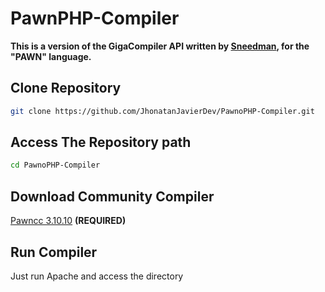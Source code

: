 # PawnPHP-Compiler

**This is a version of the GigaCompiler API written by [Sneedman](https://github.com/sneedman1337/), for the "PAWN" language.**


## Clone Repository

   ```bash
   git clone https://github.com/JhonatanJavierDev/PawnoPHP-Compiler.git
   ```

## Access The Repository path

   ```bash
   cd PawnoPHP-Compiler
   ```

## Download Community Compiler

[Pawncc 3.10.10](https://github.com/pawn-lang/compiler/releases/tag/v3.10.10) **(REQUIRED)**

## Run Compiler

Just run Apache and access the directory



